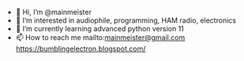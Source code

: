 - 👋 Hi, I’m @mainmeister
- 👀 I’m interested in audiophile, programming, HAM radio, electronics
- 🌱 I’m currently learning advanced python version 11
- 📫 How to reach me mailto:mainmeister@gmail.com https://bumblingelectron.blogspot.com/

<!---
mainmeister/mainmeister is a ✨ special ✨ repository because its `README.md` (this file) appears on your GitHub profile.
You can click the Preview link to take a look at your changes.
--->
